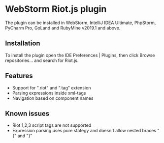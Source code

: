 # WebStorm Riot.js plugin

The plugin can be installed in WebStorm, IntelliJ IDEA Ultimate, PhpStorm, PyCharm Pro, GoLand and RubyMine v2019.1 and above.

## Installation

To install the plugin open the IDE Preferences | Plugins, then click Browse repositories... and search for Riot.js.


## Features

* Support for ".riot" and ".tag" extension
* Parsing expressions inside xml-tags
* Navigation based on component names


## Known issues

* Riot 1,2,3 script tags are not supported
* Expression parsing uses pure stategy and doesn't allow nested braces "{" and "}"



